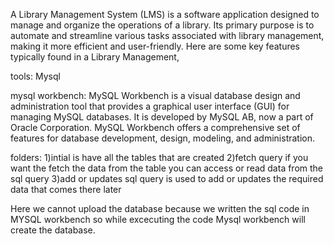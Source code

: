  A Library Management System (LMS) is a software application designed to manage and organize the operations 
 of a library. Its primary purpose is to automate and streamline various tasks associated with library management, making 
it more efficient and user-friendly. Here are some key features typically found in a Library Management, 

tools:
Mysql

mysql workbench:
MySQL Workbench is a visual database design and administration tool that provides a graphical user interface (GUI) for managing MySQL databases. It is developed by MySQL AB, now a part of Oracle Corporation. MySQL Workbench offers a comprehensive set of features for database development, design, modeling, and administration.

folders:
1)intial is have all the tables that are created 
2)fetch query if you want the fetch the data from the table you can access or read data from the  sql query
3)add or updates sql query is used to add or updates the required data that comes there later

Here we cannot upload the database because we written the sql code in MYSQL workbench so while excecuting the code Mysql workbench will create the database.
